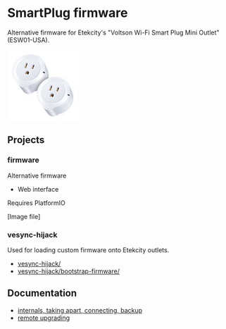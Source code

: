 # SmartPlug firmware

Alternative firmware for Etekcity's "Voltson Wi-Fi Smart Plug Mini Outlet" (ESW01-USA).

![Pair of Etekcity plugs](doc/etekcity.jpg)

## Projects

### firmware

Alternative firmware

* Web interface

Requires PlatformIO

[Image file]

### vesync-hijack

Used for loading custom firmware onto Etekcity outlets.

* [vesync-hijack/](vesync-hijack/bootstrap-firmware/)
* [vesync-hijack/bootstrap-firmware/](vesync-hijack/bootstrap-firmware/)


## Documentation

* [internals, taking apart, connecting, backup](doc/internals.md)
* [remote upgrading](doc/upgrading.md)
